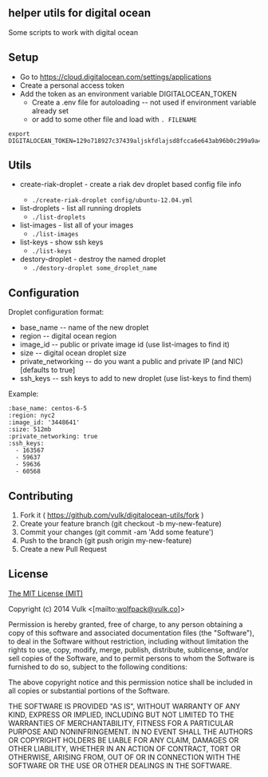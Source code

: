 ## helper utils for digital ocean

Some scripts to work with digital ocean

## Setup

 * Go to https://cloud.digitalocean.com/settings/applications
 * Create a personal access token
 * Add the token as an environment variable DIGITALOCEAN_TOKEN
   - Create a .env file for autoloading -- not used if environment variable already set
   - or add to some other file and load with ```. FILENAME```
  ```
  export DIGITALOCEAN_TOKEN=129o718927c37439aljskfdlajsd8fcca6e643ab96b0c299a9a4450ea30c4894
  ```

## Utils


 * create-riak-droplet <droplet-config> - create a riak dev droplet based config file info
   - ```./create-riak-droplet config/ubuntu-12.04.yml```
 * list-droplets - list all running droplets
   - ```./list-droplets```
 * list-images - list all of your images
   - ```./list-images```
 * list-keys - show ssh keys
   - ```./list-keys```
 * destory-droplet - destroy the named droplet
   - ```./destory-droplet some_droplet_name```

## Configuration

Droplet configuration format:
 * base_name -- name of the new droplet
 * region -- digital ocean region
 * image_id -- public or private image id (use list-images to find it)
 * size -- digital ocean droplet size
 * private_networking -- do you want a public and private IP (and NIC) [defaults to true]
 * ssh_keys -- ssh keys to add to new droplet (use list-keys to find them)

Example:
```
:base_name: centos-6-5
:region: nyc2
:image_id: '3448641'
:size: 512mb
:private_networking: true
:ssh_keys:
  - 163567
  - 59637
  - 59636
  - 60568
```

## Contributing

 1. Fork it ( https://github.com/vulk/digitalocean-utils/fork )
 1. Create your feature branch (git checkout -b my-new-feature)
 1. Commit your changes (git commit -am 'Add some feature')
 1. Push to the branch (git push origin my-new-feature)
 1. Create a new Pull Request

## License

[The MIT License (MIT)](http://vulk.mit-license.org)

Copyright (c) 2014 Vulk <[mailto:wolfpack@vulk.co]>

Permission is hereby granted, free of charge, to any person obtaining a copy of this software and associated documentation files (the "Software"), to deal in the Software without restriction, including without limitation the rights to use, copy, modify, merge, publish, distribute, sublicense, and/or sell copies of the Software, and to permit persons to whom the Software is furnished to do so, subject to the following conditions:

The above copyright notice and this permission notice shall be included in all copies or substantial portions of the Software.

THE SOFTWARE IS PROVIDED "AS IS", WITHOUT WARRANTY OF ANY KIND, EXPRESS OR IMPLIED, INCLUDING BUT NOT LIMITED TO THE WARRANTIES OF MERCHANTABILITY, FITNESS FOR A PARTICULAR PURPOSE AND NONINFRINGEMENT. IN NO EVENT SHALL THE AUTHORS OR COPYRIGHT HOLDERS BE LIABLE FOR ANY CLAIM, DAMAGES OR OTHER LIABILITY, WHETHER IN AN ACTION OF CONTRACT, TORT OR OTHERWISE, ARISING FROM, OUT OF OR IN CONNECTION WITH THE SOFTWARE OR THE USE OR OTHER DEALINGS IN THE SOFTWARE.

